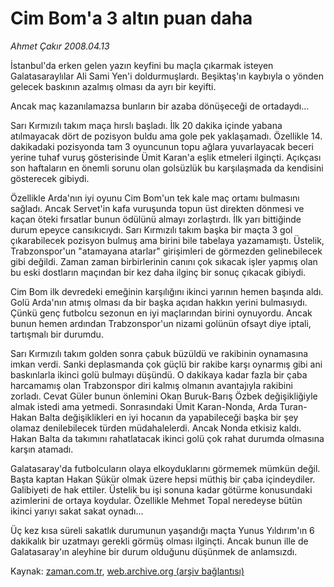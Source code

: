 # Cim Bom'a 3 altın puan daha

*Ahmet Çakır 2008.04.13*

<tr><td class="metin" colspan="2" style="padding-top: 20px; padding-left: 5px; padding-right: 10px;">İstanbul'da erken gelen yazın keyfini bu maçla çıkarmak isteyen Galatasaraylılar Ali Sami Yen'i doldurmuşlardı. Beşiktaş'ın kaybıyla o yönden gelecek baskının azalmış olması da ayrı bir keyifti.</td></tr><tr><td class="metin" colspan="2" style="padding-top: 20px; padding-left: 5px; padding-right: 10px;"><p>Ancak maç kazanılamazsa bunların bir azaba dönüşeceği de ortadaydı... 
<p> Sarı Kırmızılı takım maça hırslı başladı. İlk 20 dakika içinde yabana atılmayacak dört de pozisyon buldu ama gole pek yaklaşamadı. Özellikle 14. dakikadaki pozisyonda tam 3 oyuncunun topu ağlara yuvarlayacak beceri yerine tuhaf vuruş gösterisinde Ümit Karan'a eşlik etmeleri ilginçti. Açıkçası son haftaların en önemli sorunu olan golsüzlük bu karşılaşmada da kendisini gösterecek gibiydi. 
<p> Özellikle Arda'nın iyi oyunu Cim Bom'un tek kale maç ortamı bulmasını sağladı. Ancak Servet'in kafa vuruşunda topun üst direkten dönmesi ve kaçan öteki fırsatlar bunun ödülünü almayı zorlaştırdı. İlk yarı bittiğinde durum epeyce cansıkıcıydı. Sarı Kırmızılı takım başka bir maçta 3 gol çıkarabilecek pozisyon bulmuş ama birini bile tabelaya yazamamıştı. Üstelik, Trabzonspor'un "atamayana atarlar" girişimleri de görmezden gelinebilecek gibi değildi. Zaman zaman birbirlerinin canını çok sıkacak işler yapmış olan bu eski dostların maçından bir kez daha ilginç bir sonuç çıkacak gibiydi. 
<p> Cim Bom ilk devredeki emeğinin karşılığını ikinci yarının hemen başında aldı. Golü Arda'nın atmış olması da bir başka açıdan hakkın yerini bulmasıydı. Çünkü genç futbolcu sezonun en iyi maçlarından birini oynuyordu. Ancak bunun hemen ardından Trabzonspor'un nizami golünün ofsayt diye iptali, tartışmalı bir durumdu. 
<p> Sarı Kırmızılı takım golden sonra çabuk büzüldü ve rakibinin oynamasına imkan verdi. Sanki deplasmanda çok güçlü bir rakibe karşı oynarmış gibi ani baskınlarla ikinci golü bulmayı düşündü. O dakikaya kadar fazla bir çaba harcamamış olan Trabzonspor diri kalmış olmanın avantajıyla rakibini zorladı. Cevat Güler bunun önlemini Okan Buruk-Barış Özbek değişikliğiyle almak istedi ama yetmedi. Sonrasındaki Ümit Karan-Nonda, Arda Turan-Hakan Balta değişiklikleri en iyi hocanın da yapabileceği başka bir şey olamaz denilebilecek türden müdahalelerdi. Ancak Nonda etkisiz kaldı. Hakan Balta da takımını rahatlatacak ikinci golü çok rahat durumda olmasına karşın atamadı. 
<p> Galatasaray'da futbolcuların olaya elkoyduklarını görmemek mümkün değil. Başta kaptan Hakan Şükür olmak üzere hepsi müthiş bir çaba içindeydiler. Galibiyeti de hak ettiler. Üstelik bu işi sonuna kadar götürme konusundaki azimlerini de ortaya koydular. Özellikle Mehmet Topal neredeyse bütün ikinci yarıyı sakat sakat oynadı...
<p> Üç kez kısa süreli sakatlık durumunun yaşandığı maçta Yunus Yıldırım'ın 6 dakikalık bir uzatmayı gerekli görmüş olması ilginçti. Ancak bunun ille de Galatasaray'ın aleyhine bir durum olduğunu düşünmek de anlamsızdı. <br/></p></p></p></p></p></p></p></td></tr>

Kaynak: [zaman.com.tr](http://zaman.com.tr/yazar.do?yazino=676574), [web.archive.org (arşiv bağlantısı)](http://web.archive.org/web/20080616182640/http://www.zaman.com.tr:80/yazar.do?yazino=676574)
